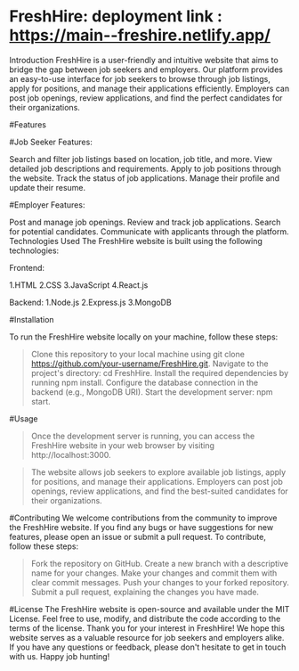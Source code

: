 # FreshHire: deployment link : https://main--freshire.netlify.app/
Introduction
FreshHire is a user-friendly and intuitive website that aims to bridge the gap between job seekers and employers. Our platform provides an easy-to-use interface for job seekers to browse through job listings, apply for positions, and manage their applications efficiently. Employers can post job openings, review applications, and find the perfect candidates for their organizations.

#Features

#Job Seeker Features:

Search and filter job listings based on location, job title, and more.
View detailed job descriptions and requirements.
Apply to job positions through the website.
Track the status of job applications.
Manage their profile and update their resume.

#Employer Features:

Post and manage job openings.
Review and track job applications.
Search for potential candidates.
Communicate with applicants through the platform.
Technologies Used
The FreshHire website is built using the following technologies:

Frontend:

1.HTML
2.CSS
3.JavaScript
4.React.js

Backend:
1.Node.js
2.Express.js
3.MongoDB 

#Installation

To run the FreshHire website locally on your machine, follow these steps:
>Clone this repository to your local machine using git clone https://github.com/your-username/FreshHire.git.
>Navigate to the project's directory: cd FreshHire.
>Install the required dependencies by running npm install.
>Configure the database connection in the backend (e.g., MongoDB URI).
>Start the development server: npm start.

#Usage

>Once the development server is running, you can access the FreshHire website in your web browser by visiting http://localhost:3000.

>The website allows job seekers to explore available job listings, apply for positions, and manage their applications. Employers can post job openings, review applications, and find the best-suited candidates for their organizations.

#Contributing
We welcome contributions from the community to improve the FreshHire website. If you find any bugs or have suggestions for new features, please open an issue or submit a pull request.
To contribute, follow these steps:
>Fork the repository on GitHub.
>Create a new branch with a descriptive name for your changes.
>Make your changes and commit them with clear commit messages.
>Push your changes to your forked repository.
>Submit a pull request, explaining the changes you have made.

#License
The FreshHire website is open-source and available under the MIT License. Feel free to use, modify, and distribute the code according to the terms of the license.
Thank you for your interest in FreshHire! We hope this website serves as a valuable resource for job seekers and employers alike. If you have any questions or feedback, please don't hesitate to get in touch with us. Happy job hunting!
